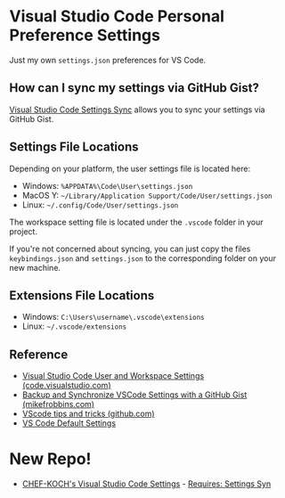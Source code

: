 # Visual Studio Code Personal Preference Settings

Just my own `settings.json` preferences for VS Code.


## How can I sync my settings via GitHub Gist?

[Visual Studio Code Settings Sync](https://marketplace.visualstudio.com/items?itemName=Shan.code-settings-sync) allows you to sync your settings via GitHub Gist.


## Settings File Locations
Depending on your platform, the user settings file is located here:

* Windows: `%APPDATA%\Code\User\settings.json`
* MacOS Y: `~/Library/Application Support/Code/User/settings.json`
* Linux:   `~/.config/Code/User/settings.json`

The workspace setting file is located under the `.vscode` folder in your project.

If you're not concerned about syncing, you can just copy the files `keybindings.json` and `settings.json` to the corresponding folder on your new machine.


## Extensions File Locations

* Windows: `C:\Users\username\.vscode\extensions`
* Linux:   `~/.vscode/extensions`


## Reference
* [Visual Studio Code User and Workspace Settings (code.visualstudio.com)](https://code.visualstudio.com/docs/getstarted/settings)
* [Backup and Synchronize VSCode Settings with a GitHub Gist (mikefrobbins.com)](https://mikefrobbins.com/2019/03/21/backup-and-synchronize-vscode-settings-with-a-github-gist/#comment-39448)
* [VScode tips and tricks (github.com)](https://github.com/Microsoft/vscode-tips-and-tricks)
* [VS Code Default Settings](https://gist.github.com/richban/151d3e80b246d74b60d5da16604a8c3e)


# New Repo!
* [CHEF-KOCH's Visual Studio Code Settings](https://gist.github.com/CHEF-KOCH/b18b44e5ef6a2c5776e1dc72f14e6ea0) - [Requires: Settings Syn](https://marketplace.visualstudio.com/items?itemName=Shan.code-settings-sync)

